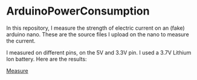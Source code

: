 # ArduinoPowerConsumption

In this repository, I measure the strength of electric current on an (fake) arduino nano. These are the source files I upload on the nano to measure the current.

I measured on different pins, on the 5V and 3.3V pin. I used a 3.7V Lithium Ion battery. Here are the results:

[Measure](img/measure.png)
